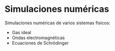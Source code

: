 # Simulaciones numéricas

Simulaciones numéricas de varios sistemas físicos:
- Gas ideal
- Ondas electromagnéticas
- Ecuaciones de Schrödinger
